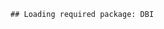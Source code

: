 <!-- Set Parameters Module -->
<!-- Set the chnkPrefix to make all chunks unique in the overall folder -->





```
## Loading required package: DBI
```

